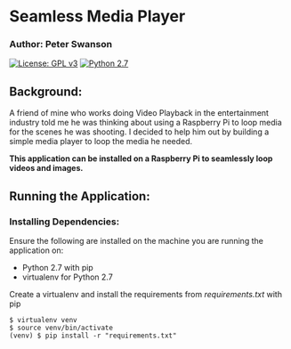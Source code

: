 # Seamless Media Player
### Author: Peter Swanson
[![License: GPL v3](https://img.shields.io/badge/License-GPL%20v3-blue.svg)](https://www.gnu.org/licenses/gpl-3.0)
[![Python 2.7](https://img.shields.io/badge/Python-2.7-brightgreen.svg)](https://www.python.org/downloads/release/python-2714/)

## Background:
A friend of mine who works doing Video Playback in the entertainment industry told me he was thinking
about using a Raspberry Pi to loop media for the scenes he was shooting. 
I decided to help him out by building a simple media player to loop the media he needed.

<b>This application can be installed on a Raspberry Pi to seamlessly loop videos and images.</b>

## Running the Application:
### Installing Dependencies:
Ensure the following are installed on the machine you are running the application on:
- Python 2.7 with pip
- virtualenv for Python 2.7

Create a virtualenv and install the requirements from <i>requirements.txt</i> with pip
```
$ virtualenv venv
$ source venv/bin/activate
(venv) $ pip install -r "requirements.txt"
``` 
    
